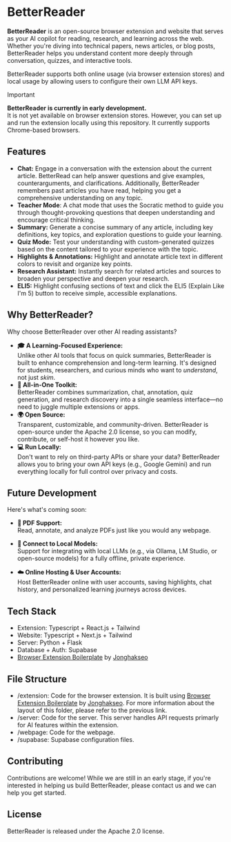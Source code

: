 # BetterReader

**BetterReader** is an open-source browser extension and website that serves as your AI copilot for reading, research, and learning across the web. Whether you're diving into technical papers, news articles, or blog posts, BetterReader helps you understand content more deeply through conversation, quizzes, and interactive tools.

BetterReader supports both online usage (via browser extension stores) and local usage by allowing users to configure their own LLM API keys.

> [!IMPORTANT]
> **BetterReader is currently in early development.**  
> It is not yet available on browser extension stores. However, you can set up and run the extension locally using this repository. It currently supports Chrome-based browsers.

## Features

- **Chat:** Engage in a conversation with the extension about the current article. BetterRead can help answer questions and give examples, counterarguments, and clarifications. Additionally, BetterReader remembers past articles you have read, helping you get a comprehensive understanding on any topic.
- **Teacher Mode**: A chat mode that uses the Socratic method to guide you through thought-provoking questions that deepen understanding and encourage critical thinking.
- **Summary:** Generate a concise summary of any article, including key definitions, key topics, and exploration questions to guide your learning.
- **Quiz Mode:** Test your understanding with custom-generated quizzes based on the content tailored to your experience with the topic.
- **Highlights & Annotations:** Highlight and annotate article text in different colors to revisit and organize key points.
- **Research Assistant:** Instantly search for related articles and sources to broaden your perspective and deepen your research.
- **ELI5:** Highlight confusing sections of text and click the ELI5 (Explain Like I'm 5) button to receive simple, accessible explanations.

## Why BetterReader?

Why choose BetterReader over other AI reading assistants?

- **🎓 A Learning-Focused Experience:**  
  Unlike other AI tools that focus on quick summaries, BetterReader is built to enhance comprehension and long-term learning. It's designed for students, researchers, and curious minds who want to _understand_, not just _skim_.
- **🧰 All-in-One Toolkit:**  
  BetterReader combines summarization, chat, annotation, quiz generation, and research discovery into a single seamless interface—no need to juggle multiple extensions or apps.
- **🌍 Open Source:**  
  Transparent, customizable, and community-driven. BetterReader is open-source under the Apache 2.0 license, so you can modify, contribute, or self-host it however you like.
- **💻 Run Locally:**  
  Don't want to rely on third-party APIs or share your data? BetterReader allows you to bring your own API keys (e.g., Google Gemini) and run everything locally for full control over privacy and costs.

## Future Development

Here's what's coming soon:

- **📄 PDF Support:**  
  Read, annotate, and analyze PDFs just like you would any webpage.

- **🧠 Connect to Local Models:**  
  Support for integrating with local LLMs (e.g., via Ollama, LM Studio, or open-source models) for a fully offline, private experience.

- **☁️ Online Hosting & User Accounts:**  
  Host BetterReader online with user accounts, saving highlights, chat history, and personalized learning journeys across devices.

## Tech Stack

- Extension: Typescript + React.js + Tailwind
- Website: Typescript + Next.js + Tailwind
- Server: Python + Flask
- Database + Auth: Supabase
- [Browser Extension Boilerplate](https://github.com/Jonghakseo/chrome-extension-boilerplate-react-vite) by [Jonghakseo](https://github.com/Jonghakseo)

## File Structure

- /extension: Code for the browser extension. It is built using [Browser Extension Boilerplate](https://github.com/Jonghakseo/chrome-extension-boilerplate-react-vite) by [Jonghakseo](https://github.com/Jonghakseo). For more information about the layout of this folder, please refer to the previous link.
- /server: Code for the server. This server handles API requests primarly for AI features within the extension.
- /webpage: Code for the webpage.
- /supabase: Supabase configuration files.

## Contributing

Contributions are welcome! While we are still in an early stage, if you're interested in helping us build BetterReader, please contact us and we can help you get started.

## License

BetterReader is released under the Apache 2.0 license.
